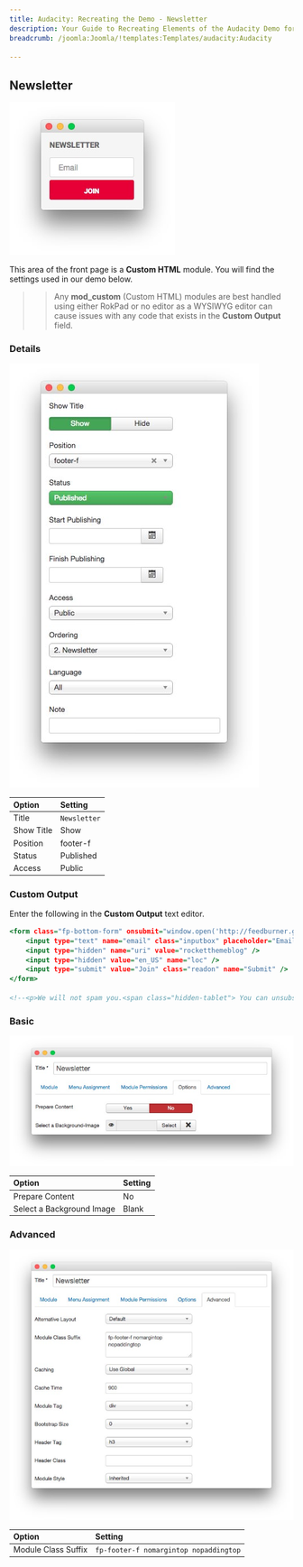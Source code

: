 ```yaml
---
title: Audacity: Recreating the Demo - Newsletter
description: Your Guide to Recreating Elements of the Audacity Demo for Joomla
breadcrumb: /joomla:Joomla/!templates:Templates/audacity:Audacity

---
```


Newsletter
-----

![](assets/demo_19.jpeg)

This area of the front page is a **Custom HTML** module. You will find the settings used in our demo below.

>> Any **mod_custom** (Custom HTML) modules are best handled using either RokPad or no editor as a WYSIWYG editor can cause issues with any code that exists in the **Custom Output** field.

### Details

![](assets/demo_19a.jpeg)

| Option     | Setting      |
| :-----     | :-----       |
| Title      | `Newsletter` |
| Show Title | Show         |
| Position   | footer-f     |
| Status     | Published    |
| Access     | Public       |

### Custom Output

Enter the following in the **Custom Output** text editor.

~~~ .html
<form class="fp-bottom-form" onsubmit="window.open('http://feedburner.google.com/fb/a/mailverify?uri=rocketthemeblog', 'popupwindow', 'scrollbars=yes,width=550,height=520');return true" target="popupwindow" method="post" action="http://feedburner.google.com/fb/a/mailverify">
    <input type="text" name="email" class="inputbox" placeholder="Email" />
    <input type="hidden" name="uri" value="rocketthemeblog" />
    <input type="hidden" value="en_US" name="loc" />
    <input type="submit" value="Join" class="readon" name="Submit" />
</form>

<!--<p>We will not spam you.<span class="hidden-tablet"> You can unsubscribe at anytime.</span></p>-->
~~~

### Basic

![](assets/demo_19b.jpeg)

| Option                    | Setting |
| :-----                    | :-----  |
| Prepare Content           | No      |
| Select a Background Image | Blank   |

### Advanced

![](assets/demo_19c.jpeg)

| Option              | Setting                                |
| :-----              | :-----                                 |
| Module Class Suffix | `fp-footer-f nomargintop nopaddingtop` |
